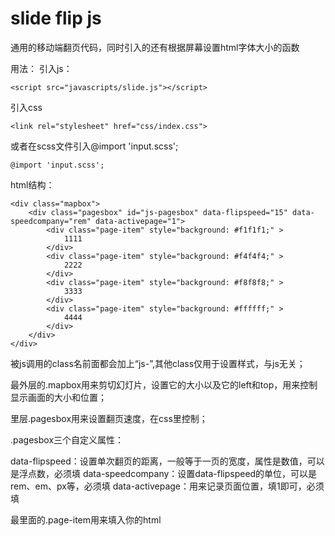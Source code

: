 # slide flip js
通用的移动端翻页代码，同时引入的还有根据屏幕设置html字体大小的函数

用法：
引入js：

```
<script src="javascripts/slide.js"></script>
```
引入css
```
<link rel="stylesheet" href="css/index.css">
```
或者在scss文件引入@import 'input.scss';
```
@import 'input.scss';
```

html结构：
```
<div class="mapbox">
    <div class="pagesbox" id="js-pagesbox" data-flipspeed="15" data-speedcompany="rem" data-activepage="1">
        <div class="page-item" style="background: #f1f1f1;" >
            1111
        </div>
        <div class="page-item" style="background: #f4f4f4;" >
            2222
        </div>
        <div class="page-item" style="background: #f8f8f8;" >
            3333
        </div>
        <div class="page-item" style="background: #ffffff;" >
            4444
        </div>
    </div>
</div>
```

被js调用的class名前面都会加上“js-”,其他class仅用于设置样式，与js无关；

最外层的.mapbox用来剪切幻灯片，设置它的大小以及它的left和top，用来控制显示画面的大小和位置；

里层.pagesbox用来设置翻页速度，在css里控制；

.pagesbox三个自定义属性：

data-flipspeed：设置单次翻页的距离，一般等于一页的宽度，属性是数值，可以是浮点数，必须填
data-speedcompany：设置data-flipspeed的单位，可以是rem、em、px等，必须填
data-activepage：用来记录页面位置，填1即可，必须填

最里面的.page-item用来填入你的html



